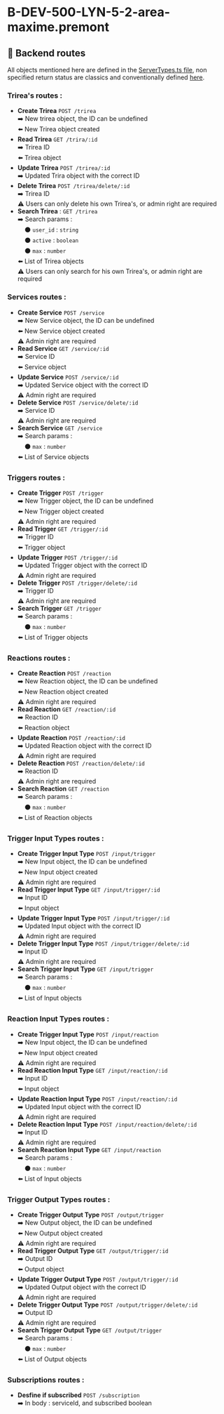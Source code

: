 # B-DEV-500-LYN-5-2-area-maxime.premont

## 📡 Backend routes
All objects mentioned here are defined in the [ServerTypes.ts file](./server/ServerTypes.ts), non specified return status are classics and conventionally defined [here](https://en.wikipedia.org/wiki/List_of_HTTP_status_codes).

### Trirea's routes :
- **Create Trirea** `POST /trirea`  
➡️ New trirea object, the ID can be undefined  
⬅️ New Trirea object created
- **Read Trirea** `GET /trira/:id`  
➡️ Trirea ID  
⬅️ Trirea object
- **Update Trirea** `POST /trirea/:id`  
➡️ Updated Trira object with the correct ID
- **Delete Trirea** `POST /trirea/delete/:id`  
➡️ Trirea ID  
⚠️ Users can only delete his own Trirea's, or admin right are required
- **Search Trirea** : `GET /trirea`  
➡️ Search params :  
&nbsp;&nbsp;&nbsp;&nbsp;⚫️ `user_id` : `string`  
&nbsp;&nbsp;&nbsp;&nbsp;⚫️ `active` : `boolean`  
&nbsp;&nbsp;&nbsp;&nbsp;⚫️ `max` : `number`  
⬅️ List of Trirea objects  
⚠️ Users can only search for his own Trirea's, or admin right are required
### Services routes :
- **Create Service** `POST /service`  
➡️ New Service object, the ID can be undefined  
⬅️ New Service object created  
⚠️ Admin right are required
- **Read Service** `GET /service/:id`  
➡️ Service ID  
⬅️ Service object
- **Update Service** `POST /service/:id`  
➡️ Updated Service object with the correct ID  
⚠️ Admin right are required
- **Delete Service** `POST /service/delete/:id`  
➡️ Service ID  
⚠️ Admin right are required
- **Search Service** `GET /service`  
➡️ Search params :  
&nbsp;&nbsp;&nbsp;&nbsp;⚫️ `max` : `number`  
⬅️ List of Service objects
### Triggers routes :
- **Create Trigger** `POST /trigger`  
➡️ New Trigger object, the ID can be undefined  
⬅️ New Trigger object created  
⚠️ Admin right are required
- **Read Trigger** `GET /trigger/:id`  
➡️ Trigger ID  
⬅️ Trigger object
- **Update Trigger** `POST /trigger/:id`  
➡️ Updated Trigger object with the correct ID  
⚠️ Admin right are required
- **Delete Trigger** `POST /trigger/delete/:id`  
➡️ Trigger ID  
⚠️ Admin right are required
- **Search Trigger** `GET /trigger`  
➡️ Search params :  
&nbsp;&nbsp;&nbsp;&nbsp;⚫️ `max` : `number`  
⬅️ List of Trigger objects
### Reactions routes :
- **Create Reaction** `POST /reaction`  
➡️ New Reaction object, the ID can be undefined  
⬅️ New Reaction object created  
⚠️ Admin right are required
- **Read Reaction** `GET /reaction/:id`  
➡️ Reaction ID  
⬅️ Reaction object
- **Update Reaction** `POST /reaction/:id`  
➡️ Updated Reaction object with the correct ID  
⚠️ Admin right are required
- **Delete Reaction** `POST /reaction/delete/:id`  
➡️ Reaction ID  
⚠️ Admin right are required
- **Search Reaction** `GET /reaction`  
➡️ Search params :  
&nbsp;&nbsp;&nbsp;&nbsp;⚫️ `max` : `number`  
⬅️ List of Reaction objects
### Trigger Input Types routes :
- **Create Trigger Input Type** `POST /input/trigger`  
➡️ New Input object, the ID can be undefined  
⬅️ New Input object created  
⚠️ Admin right are required
- **Read Trigger Input Type** `GET /input/trigger/:id`  
➡️ Input ID  
⬅️ Input object
- **Update Trigger Input Type** `POST /input/trigger/:id`  
➡️ Updated Input object with the correct ID  
⚠️ Admin right are required
- **Delete Trigger Input Type** `POST /input/trigger/delete/:id`  
➡️ Input ID  
⚠️ Admin right are required
- **Search Trigger Input Type** `GET /input/trigger`  
➡️ Search params :  
&nbsp;&nbsp;&nbsp;&nbsp;⚫️ `max` : `number`  
⬅️ List of Input objects
### Reaction Input Types routes :
- **Create Trigger Input Type** `POST /input/reaction`  
➡️ New Input object, the ID can be undefined  
⬅️ New Input object created  
⚠️ Admin right are required
- **Read Reaction Input Type** `GET /input/reaction/:id`  
➡️ Input ID  
⬅️ Input object
- **Update Reaction Input Type** `POST /input/reaction/:id`  
➡️ Updated Input object with the correct ID  
⚠️ Admin right are required
- **Delete Reaction Input Type** `POST /input/reaction/delete/:id`  
➡️ Input ID  
⚠️ Admin right are required
- **Search Reaction Input Type** `GET /input/reaction`  
➡️ Search params :  
&nbsp;&nbsp;&nbsp;&nbsp;⚫️ `max` : `number`  
⬅️ List of Input objects
### Trigger Output Types routes :
- **Create Trigger Output Type** `POST /output/trigger`  
➡️ New Output object, the ID can be undefined  
⬅️ New Output object created  
⚠️ Admin right are required
- **Read Trigger Output Type** `GET /output/trigger/:id`  
➡️ Output ID  
⬅️ Output object
- **Update Trigger Output Type** `POST /output/trigger/:id`  
➡️ Updated Output object with the correct ID  
⚠️ Admin right are required
- **Delete Trigger Output Type** `POST /output/trigger/delete/:id`  
➡️ Output ID  
⚠️ Admin right are required
- **Search Trigger Output Type** `GET /output/trigger`  
➡️ Search params :  
&nbsp;&nbsp;&nbsp;&nbsp;⚫️ `max` : `number`  
⬅️ List of Output objects
### Subscriptions routes :
- **Desfine if subscribed** `POST /subscription`  
➡️ In body : serviceId, and subscribed boolean  